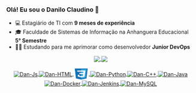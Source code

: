### Olá! Eu sou o Danilo Claudino 👋

- 💻 Estagiário de TI com **9 meses de experiência**
- 🎓 Faculdade de Sistemas de Informação na Anhanguera Educacional **5° Semestre**
- 👨‍💻 Estudando para me aprimorar como desenvolvedor **Junior DevOps**

<div align="center">
  <a href="https://github.com/DanEstren">
  <img align="center" height="180em" src="https://github-readme-stats.vercel.app/api?username=DanEstren&show_icons=true&theme=tokyonight&include_all_commits=true&count_private=true"/>
  <img align="center" height="180em" src="https://github-readme-stats.vercel.app/api/top-langs/?username=DanEstren&layout=compact&langs_count=7&theme=tokyonight"/>
</div>
<div align="center" style="display: inline_block"><br>
    <img align="center" alt="Dan-Js" height="30" width="40" src="https://cdn.jsdelivr.net/gh/devicons/devicon/icons/javascript/javascript-original.svg">
    <img align="center" alt="Dan-HTML" height="30" width="40" src="https://cdn.jsdelivr.net/gh/devicons/devicon/icons/html5/html5-original.svg">
    <img align="center" alt="Dan-CSS" height="30" width="40" src="https://raw.githubusercontent.com/devicons/devicon/master/icons/css3/css3-original.svg">
    <img align="center" alt="Dan-Python" height="30" width="40" src="https://cdn.jsdelivr.net/gh/devicons/devicon/icons/python/python-original.svg">
    <img align="center" alt="Dan-C++"  height="30" width="40" src="https://cdn.jsdelivr.net/gh/devicons/devicon/icons/cplusplus/cplusplus-original.svg">
    <img align="center" alt="Dan-Java"  height="30" width="40" src="https://cdn.jsdelivr.net/gh/devicons/devicon/icons/java/java-original.svg">
    <img align="center" alt="Dan-Docker" height="30" width="40" src="https://cdn.jsdelivr.net/gh/devicons/devicon/icons/docker/docker-original-wordmark.svg">
    <img align="center" alt="Dan-Jenkins" height="30" width="40" src="https://cdn.jsdelivr.net/gh/devicons/devicon/icons/jenkins/jenkins-original.svg">
    <img align="center" alt="Dan-MySQL"  height="30" width="40" src="https://cdn.jsdelivr.net/gh/devicons/devicon/icons/mysql/mysql-original-wordmark.svg">
</div>
